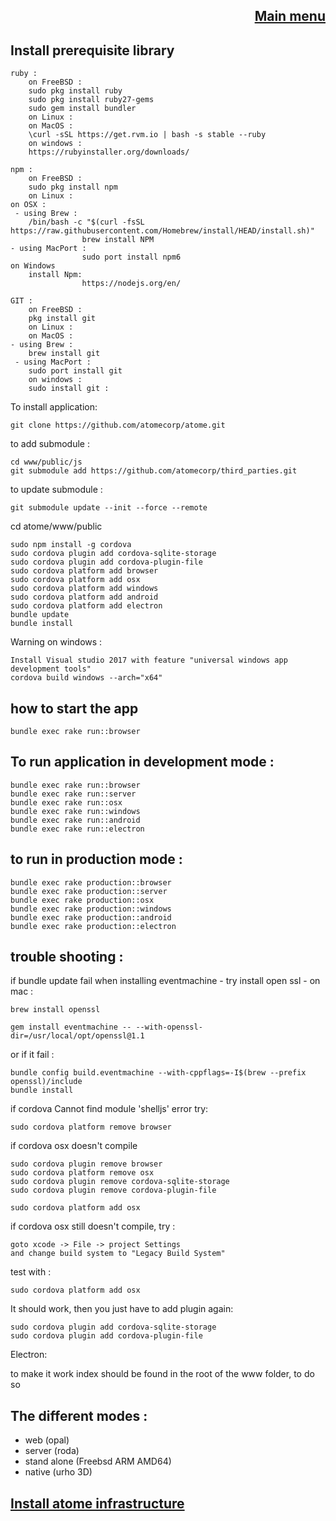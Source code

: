 
<div align="right">

[Main menu](../atome.md)
-
</div>

Install prerequisite library
-


    ruby :
        on FreeBSD : 
		sudo pkg install ruby
		sudo pkg install ruby27-gems
		sudo gem install bundler
        on Linux :
        on MacOS :  
		\curl -sSL https://get.rvm.io | bash -s stable --ruby
        on windows :
		https://rubyinstaller.org/downloads/

    npm :
        on FreeBSD : 
		sudo pkg install npm
        on Linux :
	on OSX :
	 - using Brew :
		/bin/bash -c "$(curl -fsSL https://raw.githubusercontent.com/Homebrew/install/HEAD/install.sh)"
                    brew install NPM
    - using MacPort :
                    sudo port install npm6
	on Windows	  
		install Npm:
            		https://nodejs.org/en/
	
    GIT :	
     	on FreeBSD : 
		pkg install git
        on Linux :
        on MacOS :  
    - using Brew :
		brew install git
	 - using MacPort :
	    sudo port install git
        on windows :
		sudo install git :

To install application:


    git clone https://github.com/atomecorp/atome.git

to add submodule : 

    cd www/public/js
    git submodule add https://github.com/atomecorp/third_parties.git

to update submodule :

    git submodule update --init --force --remote


cd atome/www/public


    sudo npm install -g cordova
    sudo cordova plugin add cordova-sqlite-storage
    sudo cordova plugin add cordova-plugin-file
    sudo cordova platform add browser
    sudo cordova platform add osx
    sudo cordova platform add windows
    sudo cordova platform add android
    sudo cordova platform add electron
    bundle update
    bundle install

Warning on windows :

    Install Visual studio 2017 with feature "universal windows app development tools"
    cordova build windows --arch="x64"



how to start the app
-

    bundle exec rake run::browser




To run application in development mode :
-

    bundle exec rake run::browser  
    bundle exec rake run::server
    bundle exec rake run::osx
    bundle exec rake run::windows
    bundle exec rake run::android
    bundle exec rake run::electron


to run in production mode :
-

    bundle exec rake production::browser  
    bundle exec rake production::server
    bundle exec rake production::osx
    bundle exec rake production::windows
    bundle exec rake production::android
    bundle exec rake production::electron

trouble shooting :
-

if bundle update fail when installing eventmachine
    - try install open ssl 
    - on mac :  

    brew install openssl

    gem install eventmachine -- --with-openssl-dir=/usr/local/opt/openssl@1.1
or if it fail :

    bundle config build.eventmachine --with-cppflags=-I$(brew --prefix openssl)/include
    bundle install
    

if cordova Cannot find module 'shelljs' error
try:

    sudo cordova platform remove browser

if cordova osx doesn't compile

    sudo cordova plugin remove browser
    sudo cordova platform remove osx
    sudo cordova plugin remove cordova-sqlite-storage
    sudo cordova plugin remove cordova-plugin-file

    sudo cordova platform add osx

if cordova osx still doesn't compile, try :

    goto xcode -> File -> project Settings
    and change build system to "Legacy Build System"

    

test with :

    sudo cordova platform add osx
It should work, then you just have to add plugin again: 

    sudo cordova plugin add cordova-sqlite-storage
    sudo cordova plugin add cordova-plugin-file

Electron:
   
to make it work index should be found in the root of the www folder, to do so 


The different modes :
-

- web (opal)
- server (roda)
- stand alone (Freebsd ARM AMD64)
- native (urho 3D)


[Install atome infrastructure](./atome_server.md)
-